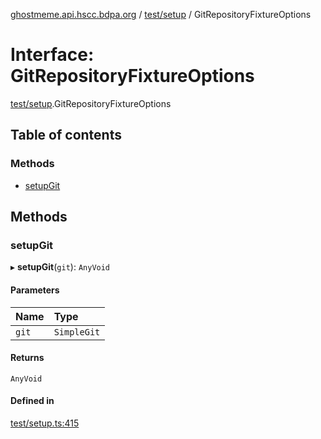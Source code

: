 [ghostmeme.api.hscc.bdpa.org](../README.md) / [test/setup](../modules/test_setup.md) / GitRepositoryFixtureOptions

# Interface: GitRepositoryFixtureOptions

[test/setup](../modules/test_setup.md).GitRepositoryFixtureOptions

## Table of contents

### Methods

- [setupGit](test_setup.GitRepositoryFixtureOptions.md#setupgit)

## Methods

### setupGit

▸ **setupGit**(`git`): `AnyVoid`

#### Parameters

| Name | Type |
| :------ | :------ |
| `git` | `SimpleGit` |

#### Returns

`AnyVoid`

#### Defined in

[test/setup.ts:415](https://github.com/nhscc/ghostmeme.api.hscc.bdpa.org/blob/40f330c/test/setup.ts#L415)
